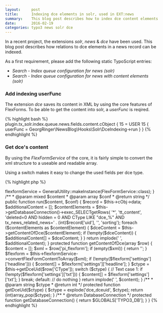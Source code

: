 ```yaml
---
layout:     post
title:      Indexing dce elements in solr, used in EXT:news
summary:    This blog post describes how to index dce content elements in solr used by EXT:news
date:       2016-02-19
categories: typo3 news solr dce
---
```

In a recent project, the extensions *solr*, *news* & *dce* have been used. This blog post describes how relations to dce elements in a news record can be indexed.
<!--more-->

As a first requirement, please add the following static TypoScript entries:

- *Search - Index queue configuration for news (solr)*
- *Search - Index queue configuration for news with content elements (solr)*

### Add indexing userFunc

The extension *dce* saves its content in XML by using the core features of FlexForms. 
To be able to get the content into solr, a *userFunc* is reqired.

{% highlight bash %}
plugin.tx_solr.index.queue.news.fields.content.cObject {
  15 = USER
  15 {
    userFunc = GeorgRinger\NewsBlog\Hooks\Solr\DceIndexing->run
  }
}
{% endhighlight %}


### Get dce's content

By using the *FlexFormService* of the core, it is fairly simple to convert the xml structure to a useable and readable array.

Using a switch makes it easy to change the used fields per dce type.

{% highlight php %}
<?php

namespace GeorgRinger\NewsBlog\Hooks\Solr;

use TYPO3\CMS\Core\Database\DatabaseConnection;
use TYPO3\CMS\Core\Utility\GeneralUtility;
use TYPO3\CMS\Extbase\Service\FlexFormService;

class DceIndexing
{
    /**
     * @var \TYPO3\CMS\Frontend\ContentObject\ContentObjectRenderer
     */
    public $cObj;

    /** @var FlexFormService */
    protected $flexformService;

    public function __construct()
    {
        $this->flexformService = GeneralUtility::makeInstance(FlexFormService::class);
    }

    /**
     * @param mixed $content
     * @param array $conf
     * @return string
     */
    public function run($content, $conf)
    {
        $record = $this->cObj->data;

        $additionalContent = [];
        $contentElements = $this->getDatabaseConnection()->exec_SELECTgetRows(
            '*',
            'tt_content',
            'deleted=0 AND hidden = 0 AND CType LIKE "dce_%" AND tx_news_related_news=' . (int)$record['uid'],
            '',
            'sorting');

        foreach ($contentElements as $contentElement) {
            $dceContent = $this->getContentOfDce($contentElement);
            if (!empty($dceContent)) {
                $additionalContent[] = $dceContent;
            }
        }
        return implode(' ', $additionalContent);
    }


    protected function getContentOfDce(array $row)
    {
        $content = [];
        $xml = $row['pi_flexform'];
        if (empty($xml)) {
            return '';
        }

        $flexform = $this->flexformService->convertFlexFormContentToArray($xml);
        if (!empty($flexform['settings']['headline'])) {
            $content[] = $flexform['settings']['headline'];
        }

        $ctype = $this->getDceUid($row['CType']);
        switch ($ctype) {
            // Text
            case 1:
                if (!empty($flexform['settings']['txt'])) {
                    $content[] = $flexform['settings']['txt'];
                }
                break;
            default:
                // do nothing
        }

        return implode(' ', $content);
    }

    /**
     * @param string $ctype
     * @return int
     */
    protected function getDceUid($ctype)
    {
        $ctype = explode('dce_dceuid', $ctype);
        return (int)array_pop($ctype);
    }

    /**
     * @return DatabaseConnection
     */
    protected function getDatabaseConnection()
    {
        return $GLOBALS['TYPO3_DB'];
    }
}
{% endhighlight %}